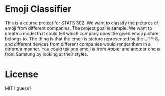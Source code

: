 # Emoji Classifier

This is a course project for STATS 302. We want to classify the pictures of emoji from different companies. The project goal is sample. We want to create a model that could tell which company does the given emoji picture belongs to. The thing is that the emoji is picture represented by the UTF-8, and different devices from different companies would render them in a different manner. You could tell one emoji is from Apple, and another one is from Samsung by looking at their styles.

# License

MIT I guess?